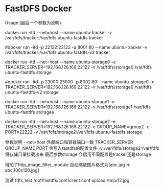# FastDFS Docker

Usage:(最后一个参数为说明)


docker run -itd --net=host --name ubuntu-tracker -v /var/fdfs/tracker:/var/fdfs ubuntu-fastdfs tracker

#docker run -itd -p 22122:22122 -p 8001:80 --name ubuntu-tracker -v /var/fdfs/tracker:/var/fdfs ubuntu-fastdfs-v2 tracker



docker run -itd --net=host --name ubuntu-storage0 -e TRACKER_SERVER=192.168.126.166:22122 -v /var/fdfs/storage0:/var/fdfs ubuntu-fastdfs storage

#docker run -itd -p 23000:23000 -p 8002:80 --name ubuntu-storage0 -e TRACKER_SERVER=192.168.126.166:22122 -v /var/fdfs/storage0:/var/fdfs ubuntu-fastdfs-v2 storage


docker run -itd --net=host --name ubuntu-storage1 -e TRACKER_SERVER=192.168.126.166:22122 -v /var/fdfs/storage1:/var/fdfs ubuntu-fastdfs storagee

docker run -itd --net=host --name ubuntu-storage2 -e TRACKER_SERVER=192.168.126.166:22122 -e GROUP_NAME=group2 -e PORT=22222 -v /var/fdfs/storage2:/var/fdfs ubuntu-fastdfs storage

参数说明
--net=host 外部端口和容器端口一致
TRACKER_SERVER GROUP_NAME PORT   会写入fastdfs的配置文件
-v /var/fdfs/storage2:/var/fdfs  将存储目录挂载出来
最后参数storage  会启用不同配置是tracker还是storage

增加了http_image_filter_module  自动缩放图片格式为[abc.jpg   =>   abc,100x100.jpg]


测试
fdfs_test /opt/fastdfs/conf/client.conf upload /tmp/12.jpg
